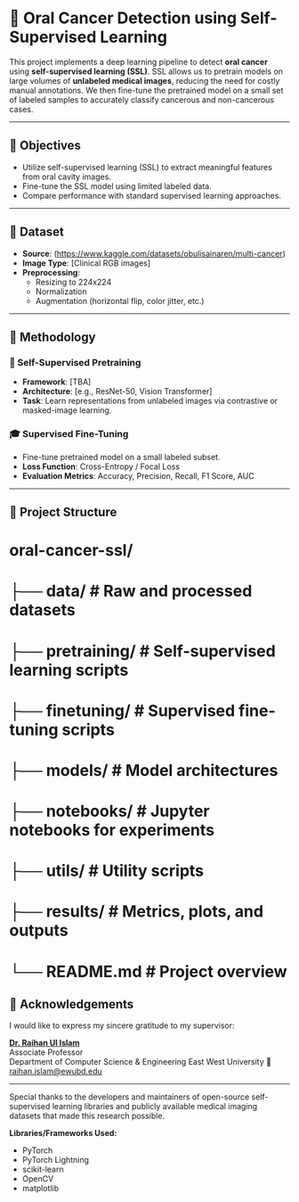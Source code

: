 # 🧠 Oral Cancer Detection using Self-Supervised Learning

This project implements a deep learning pipeline to detect **oral cancer** using **self-supervised learning (SSL)**. SSL allows us to pretrain models on large volumes of **unlabeled medical images**, reducing the need for costly manual annotations. We then fine-tune the pretrained model on a small set of labeled samples to accurately classify cancerous and non-cancerous cases.

---

## 📌 Objectives

- Utilize self-supervised learning (SSL) to extract meaningful features from oral cavity images.
- Fine-tune the SSL model using limited labeled data.
- Compare performance with standard supervised learning approaches.

---

## 📂 Dataset

- **Source**: (https://www.kaggle.com/datasets/obulisainaren/multi-cancer)
- **Image Type**: [Clinical RGB images]
- **Preprocessing**:
  - Resizing to 224x224
  - Normalization
  - Augmentation (horizontal flip, color jitter, etc.)

---

## 🧪 Methodology

### 🔄 Self-Supervised Pretraining
- **Framework**: [TBA]
- **Architecture**: [e.g., ResNet-50, Vision Transformer]
- **Task**: Learn representations from unlabeled images via contrastive or masked-image learning.

### 🎓 Supervised Fine-Tuning
- Fine-tune pretrained model on a small labeled subset.
- **Loss Function**: Cross-Entropy / Focal Loss
- **Evaluation Metrics**: Accuracy, Precision, Recall, F1 Score, AUC

---

## 🧾 Project Structure

# oral-cancer-ssl/
# ├── data/ # Raw and processed datasets
# ├── pretraining/ # Self-supervised learning scripts
# ├── finetuning/ # Supervised fine-tuning scripts
# ├── models/ # Model architectures
# ├── notebooks/ # Jupyter notebooks for experiments
# ├── utils/ # Utility scripts
# ├── results/ # Metrics, plots, and outputs
# └── README.md # Project overview

## 🤝 Acknowledgements

I would like to express my sincere gratitude to my supervisor:

**[Dr. Raihan Ul Islam](https://scholar.google.com/citations?user=mjWULyIAAAAJ&hl=en)**  
Associate Professor  
Department of Computer Science & Engineering
East West University
📧 raihan.islam@ewubd.edu

---

Special thanks to the developers and maintainers of open-source self-supervised learning libraries and publicly available medical imaging datasets that made this research possible.

**Libraries/Frameworks Used:**
- PyTorch
- PyTorch Lightning
- scikit-learn
- OpenCV
- matplotlib



